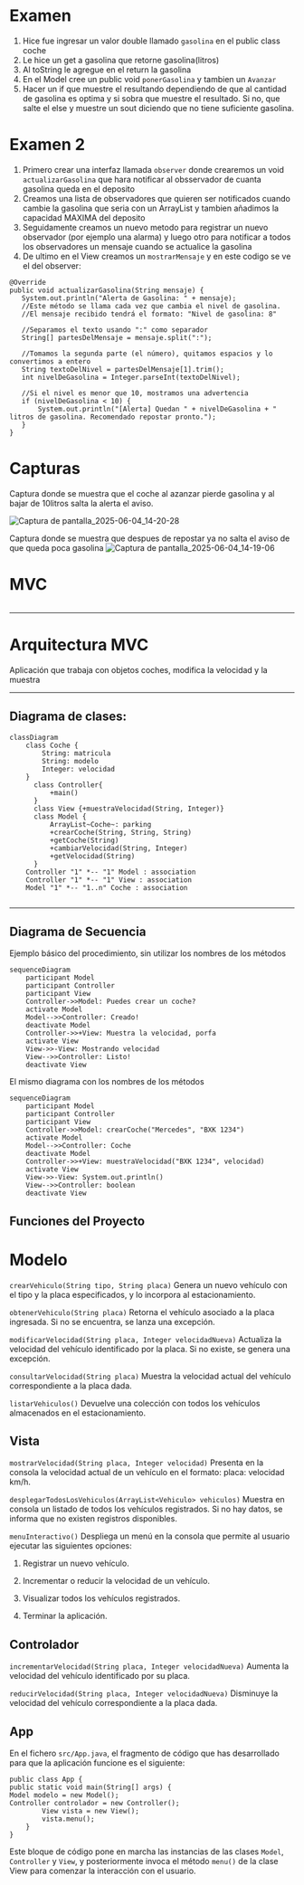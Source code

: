 # Examen

1. Hice fue ingresar un valor double llamado ```gasolina``` en el public class coche
2. Le hice un get a gasolina que retorne gasolina(litros)
3. Al toString le agregue en el return la gasolina
4. En el Model cree un public void ```ponerGasolina``` y tambien un ```Avanzar```
5. Hacer un if que muestre el resultando dependiendo de que al cantidad de gasolina es optima y si sobra que muestre el resultado. Si no, que salte el else y muestre un sout diciendo que no tiene suficiente gasolina.


# Examen 2

1. Primero crear una interfaz llamada ```observer``` donde crearemos un void ```actualizarGasolina``` que hara notificar al obsservador de cuanta gasolina queda en el deposito
2. Creamos una lista de observadores que quieren ser notificados cuando cambie la gasolina que seria con un ArrayList y tambien añadimos la capacidad MAXIMA del deposito
3. Seguidamente creamos un nuevo metodo para registrar un nuevo observador (por ejemplo una alarma) y luego otro para notificar a todos los observadores un mensaje cuando se actualice la gasolina
4. De ultimo en el View creamos un ```mostrarMensaje``` y en este codigo se ve el del observer:

```
@Override
public void actualizarGasolina(String mensaje) {
   System.out.println("Alerta de Gasolina: " + mensaje);
   //Este método se llama cada vez que cambia el nivel de gasolina.
   //El mensaje recibido tendrá el formato: "Nivel de gasolina: 8"

   //Separamos el texto usando ":" como separador
   String[] partesDelMensaje = mensaje.split(":");

   //Tomamos la segunda parte (el número), quitamos espacios y lo convertimos a entero
   String textoDelNivel = partesDelMensaje[1].trim();
   int nivelDeGasolina = Integer.parseInt(textoDelNivel);

   //Si el nivel es menor que 10, mostramos una advertencia
   if (nivelDeGasolina < 10) {
       System.out.println("[Alerta] Quedan " + nivelDeGasolina + " litros de gasolina. Recomendado repostar pronto.");
   }
}
```

# Capturas

Captura donde se muestra que el coche al azanzar pierde gasolina y al bajar de 10litros salta la alerta el aviso.

![Captura de pantalla_2025-06-04_14-20-28](https://github.com/user-attachments/assets/6c263a9d-83f9-479f-9391-ce531e2d5680)

Captura donde se muestra que despues de repostar ya no salta el aviso de que queda poca gasolina
![Captura de pantalla_2025-06-04_14-19-06](https://github.com/user-attachments/assets/8c2b4ab9-f57b-42f3-a944-c72a87d37986)





# MVC
```mermaid

```

---------------------------------------------


# Arquitectura MVC

Aplicación que trabaja con objetos coches, modifica la velocidad y la muestra

---
## Diagrama de clases:

```mermaid
classDiagram
    class Coche {
        String: matricula
        String: modelo
        Integer: velocidad
    }
      class Controller{
          +main()
      }
      class View {+muestraVelocidad(String, Integer)}
      class Model {
          ArrayList~Coche~: parking
          +crearCoche(String, String, String)
          +getCoche(String)
          +cambiarVelocidad(String, Integer)
          +getVelocidad(String)
      }
    Controller "1" *-- "1" Model : association
    Controller "1" *-- "1" View : association
    Model "1" *-- "1..n" Coche : association
      
```

---

## Diagrama de Secuencia

Ejemplo básico del procedimiento, sin utilizar los nombres de los métodos


```mermaid
sequenceDiagram
    participant Model
    participant Controller
    participant View
    Controller->>Model: Puedes crear un coche?
    activate Model
    Model-->>Controller: Creado!
    deactivate Model
    Controller->>+View: Muestra la velocidad, porfa
    activate View
    View->>-View: Mostrando velocidad
    View-->>Controller: Listo!
    deactivate View
```

El mismo diagrama con los nombres de los métodos

```mermaid
sequenceDiagram
    participant Model
    participant Controller
    participant View
    Controller->>Model: crearCoche("Mercedes", "BXK 1234")
    activate Model
    Model-->>Controller: Coche
    deactivate Model
    Controller->>+View: muestraVelocidad("BXK 1234", velocidad)
    activate View
    View->>-View: System.out.println()
    View-->>Controller: boolean
    deactivate View
```
## Funciones del Proyecto
# Modelo

```crearVehiculo(String tipo, String placa)```
Genera un nuevo vehículo con el tipo y la placa especificados, y lo incorpora al estacionamiento.

```obtenerVehiculo(String placa)```
Retorna el vehículo asociado a la placa ingresada. Si no se encuentra, se lanza una excepción.

```modificarVelocidad(String placa, Integer velocidadNueva)```
Actualiza la velocidad del vehículo identificado por la placa. Si no existe, se genera una excepción.

```consultarVelocidad(String placa)```
Muestra la velocidad actual del vehículo correspondiente a la placa dada.

```listarVehiculos()```
Devuelve una colección con todos los vehículos almacenados en el estacionamiento.

## Vista
```mostrarVelocidad(String placa, Integer velocidad)```
Presenta en la consola la velocidad actual de un vehículo en el formato: placa: velocidad km/h.

```desplegarTodosLosVehiculos(ArrayList<Vehiculo> vehiculos)```
Muestra en consola un listado de todos los vehículos registrados. Si no hay datos, se informa que no existen registros disponibles.

```menuInteractivo()```
Despliega un menú en la consola que permite al usuario ejecutar las siguientes opciones:

1. Registrar un nuevo vehículo.

2. Incrementar o reducir la velocidad de un vehículo.

3. Visualizar todos los vehículos registrados.

4. Terminar la aplicación.

## Controlador
```incrementarVelocidad(String placa, Integer velocidadNueva)```
Aumenta la velocidad del vehículo identificado por su placa.

```reducirVelocidad(String placa, Integer velocidadNueva)```
Disminuye la velocidad del vehículo correspondiente a la placa dada.

## App

En el fichero ```src/App.java```, el fragmento de código que has desarrollado para que la aplicación funcione es el siguiente:

```
public class App {
public static void main(String[] args) {
Model modelo = new Model();
Controller controlador = new Controller();
        View vista = new View();
        vista.menu();
    }
}
```
Este bloque de código pone en marcha las instancias de las clases ```Model```, ```Controller``` y ```View```, y posteriormente invoca el método ```menu()``` de la clase View para comenzar la interacción con el usuario.

